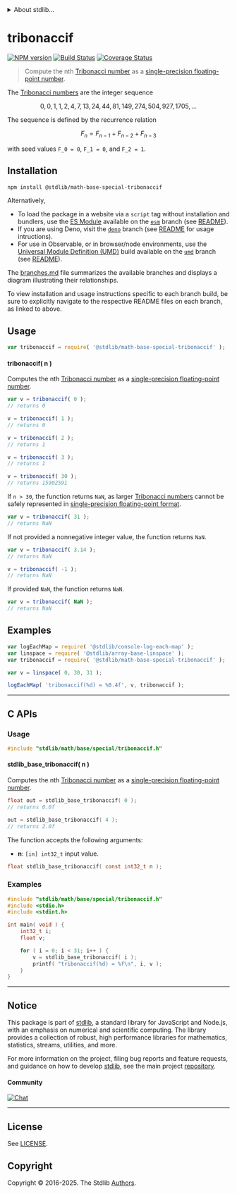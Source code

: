 <!--

@license Apache-2.0

Copyright (c) 2025 The Stdlib Authors.

Licensed under the Apache License, Version 2.0 (the "License");
you may not use this file except in compliance with the License.
You may obtain a copy of the License at

   http://www.apache.org/licenses/LICENSE-2.0

Unless required by applicable law or agreed to in writing, software
distributed under the License is distributed on an "AS IS" BASIS,
WITHOUT WARRANTIES OR CONDITIONS OF ANY KIND, either express or implied.
See the License for the specific language governing permissions and
limitations under the License.

-->


<details>
  <summary>
    About stdlib...
  </summary>
  <p>We believe in a future in which the web is a preferred environment for numerical computation. To help realize this future, we've built stdlib. stdlib is a standard library, with an emphasis on numerical and scientific computation, written in JavaScript (and C) for execution in browsers and in Node.js.</p>
  <p>The library is fully decomposable, being architected in such a way that you can swap out and mix and match APIs and functionality to cater to your exact preferences and use cases.</p>
  <p>When you use stdlib, you can be absolutely certain that you are using the most thorough, rigorous, well-written, studied, documented, tested, measured, and high-quality code out there.</p>
  <p>To join us in bringing numerical computing to the web, get started by checking us out on <a href="https://github.com/stdlib-js/stdlib">GitHub</a>, and please consider <a href="https://opencollective.com/stdlib">financially supporting stdlib</a>. We greatly appreciate your continued support!</p>
</details>

# tribonaccif

[![NPM version][npm-image]][npm-url] [![Build Status][test-image]][test-url] [![Coverage Status][coverage-image]][coverage-url] <!-- [![dependencies][dependencies-image]][dependencies-url] -->

> Compute the nth [Tribonacci number][tribonacci-number] as a [single-precision floating-point number][ieee754].

<section class="intro">

The [Tribonacci numbers][tribonacci-number] are the integer sequence

<!-- <equation class="equation" label="eq:tribonacci_sequence" align="center" raw="0, 0, 1, 1, 2, 4, 7, 13, 24, 44, 81, 149, 274, 504, 927, 1705, \ldots" alt="Tribonacci sequence"> -->

```math
0, 0, 1, 1, 2, 4, 7, 13, 24, 44, 81, 149, 274, 504, 927, 1705, \ldots
```

<!-- </equation> -->

The sequence is defined by the recurrence relation

<!-- <equation class="equation" label="eq:tribonacci_recurrence_relation" align="center" raw="F_n = F_{n-1} + F_{n-2} + F_{n-3}" alt="Tribonacci sequence recurrence relation"> -->

```math
F_n = F_{n-1} + F_{n-2} + F_{n-3}
```

<!-- </equation> -->

with seed values `F_0 = 0`, `F_1 = 0`, and `F_2 = 1`.

</section>

<!-- /.intro -->

<section class="installation">

## Installation

```bash
npm install @stdlib/math-base-special-tribonaccif
```

Alternatively,

-   To load the package in a website via a `script` tag without installation and bundlers, use the [ES Module][es-module] available on the [`esm`][esm-url] branch (see [README][esm-readme]).
-   If you are using Deno, visit the [`deno`][deno-url] branch (see [README][deno-readme] for usage intructions).
-   For use in Observable, or in browser/node environments, use the [Universal Module Definition (UMD)][umd] build available on the [`umd`][umd-url] branch (see [README][umd-readme]).

The [branches.md][branches-url] file summarizes the available branches and displays a diagram illustrating their relationships.

To view installation and usage instructions specific to each branch build, be sure to explicitly navigate to the respective README files on each branch, as linked to above.

</section>

<section class="usage">

## Usage

```javascript
var tribonaccif = require( '@stdlib/math-base-special-tribonaccif' );
```

#### tribonaccif( n )

Computes the nth [Tribonacci number][tribonacci-number] as a [single-precision floating-point number][ieee754].

```javascript
var v = tribonaccif( 0 );
// returns 0

v = tribonaccif( 1 );
// returns 0

v = tribonaccif( 2 );
// returns 1

v = tribonaccif( 3 );
// returns 1

v = tribonaccif( 30 );
// returns 15902591
```

If `n > 30`, the function returns `NaN`, as larger [Tribonacci numbers][tribonacci-number] cannot be safely represented in [single-precision floating-point format][ieee754].

```javascript
var v = tribonaccif( 31 );
// returns NaN
```

If not provided a nonnegative integer value, the function returns `NaN`.

```javascript
var v = tribonaccif( 3.14 );
// returns NaN

v = tribonaccif( -1 );
// returns NaN
```

If provided `NaN`, the function returns `NaN`.

```javascript
var v = tribonaccif( NaN );
// returns NaN
```

</section>

<!-- /.usage -->

<section class="notes">

</section>

<!-- /.notes -->

<section class="examples">

## Examples

<!-- eslint no-undef: "error" -->

```javascript
var logEachMap = require( '@stdlib/console-log-each-map' );
var linspace = require( '@stdlib/array-base-linspace' );
var tribonaccif = require( '@stdlib/math-base-special-tribonaccif' );

var v = linspace( 0, 30, 31 );

logEachMap( 'tribonaccif(%d) = %0.4f', v, tribonaccif );
```

</section>

<!-- /.examples -->

<!-- C interface documentation. -->

* * *

<section class="c">

## C APIs

<!-- Section to include introductory text. Make sure to keep an empty line after the intro `section` element and another before the `/section` close. -->

<section class="intro">

</section>

<!-- /.intro -->

<!-- C usage documentation. -->

<section class="usage">

### Usage

```c
#include "stdlib/math/base/special/tribonaccif.h"
```

#### stdlib_base_tribonaccif( n )

Computes the nth [Tribonacci number][tribonacci-number] as a [single-precision floating-point number][ieee754].

```c
float out = stdlib_base_tribonaccif( 0 );
// returns 0.0f

out = stdlib_base_tribonaccif( 4 );
// returns 2.0f
```

The function accepts the following arguments:

-   **n**: `[in] int32_t` input value.

```c
float stdlib_base_tribonaccif( const int32_t n );
```

</section>

<!-- /.usage -->

<!-- C API usage notes. Make sure to keep an empty line after the `section` element and another before the `/section` close. -->

<section class="notes">

</section>

<!-- /.notes -->

<!-- C API usage examples. -->

<section class="examples">

### Examples

```c
#include "stdlib/math/base/special/tribonaccif.h"
#include <stdio.h>
#include <stdint.h>

int main( void ) {
    int32_t i;
    float v;

    for ( i = 0; i < 31; i++ ) {
        v = stdlib_base_tribonaccif( i );
        printf( "tribonaccif(%d) = %f\n", i, v );
    }
}
```

</section>

<!-- /.examples -->

</section>

<!-- /.c -->

<!-- Section for related `stdlib` packages. Do not manually edit this section, as it is automatically populated. -->

<section class="related">

</section>

<!-- /.related -->

<!-- Section for all links. Make sure to keep an empty line after the `section` element and another before the `/section` close. -->


<section class="main-repo" >

* * *

## Notice

This package is part of [stdlib][stdlib], a standard library for JavaScript and Node.js, with an emphasis on numerical and scientific computing. The library provides a collection of robust, high performance libraries for mathematics, statistics, streams, utilities, and more.

For more information on the project, filing bug reports and feature requests, and guidance on how to develop [stdlib][stdlib], see the main project [repository][stdlib].

#### Community

[![Chat][chat-image]][chat-url]

---

## License

See [LICENSE][stdlib-license].


## Copyright

Copyright &copy; 2016-2025. The Stdlib [Authors][stdlib-authors].

</section>

<!-- /.stdlib -->

<!-- Section for all links. Make sure to keep an empty line after the `section` element and another before the `/section` close. -->

<section class="links">

[npm-image]: http://img.shields.io/npm/v/@stdlib/math-base-special-tribonaccif.svg
[npm-url]: https://npmjs.org/package/@stdlib/math-base-special-tribonaccif

[test-image]: https://github.com/stdlib-js/math-base-special-tribonaccif/actions/workflows/test.yml/badge.svg?branch=main
[test-url]: https://github.com/stdlib-js/math-base-special-tribonaccif/actions/workflows/test.yml?query=branch:main

[coverage-image]: https://img.shields.io/codecov/c/github/stdlib-js/math-base-special-tribonaccif/main.svg
[coverage-url]: https://codecov.io/github/stdlib-js/math-base-special-tribonaccif?branch=main

<!--

[dependencies-image]: https://img.shields.io/david/stdlib-js/math-base-special-tribonaccif.svg
[dependencies-url]: https://david-dm.org/stdlib-js/math-base-special-tribonaccif/main

-->

[chat-image]: https://img.shields.io/gitter/room/stdlib-js/stdlib.svg
[chat-url]: https://app.gitter.im/#/room/#stdlib-js_stdlib:gitter.im

[stdlib]: https://github.com/stdlib-js/stdlib

[stdlib-authors]: https://github.com/stdlib-js/stdlib/graphs/contributors

[umd]: https://github.com/umdjs/umd
[es-module]: https://developer.mozilla.org/en-US/docs/Web/JavaScript/Guide/Modules

[deno-url]: https://github.com/stdlib-js/math-base-special-tribonaccif/tree/deno
[deno-readme]: https://github.com/stdlib-js/math-base-special-tribonaccif/blob/deno/README.md
[umd-url]: https://github.com/stdlib-js/math-base-special-tribonaccif/tree/umd
[umd-readme]: https://github.com/stdlib-js/math-base-special-tribonaccif/blob/umd/README.md
[esm-url]: https://github.com/stdlib-js/math-base-special-tribonaccif/tree/esm
[esm-readme]: https://github.com/stdlib-js/math-base-special-tribonaccif/blob/esm/README.md
[branches-url]: https://github.com/stdlib-js/math-base-special-tribonaccif/blob/main/branches.md

[stdlib-license]: https://raw.githubusercontent.com/stdlib-js/math-base-special-tribonaccif/main/LICENSE

[tribonacci-number]: https://en.wikipedia.org/wiki/Generalizations_of_Fibonacci_numbers#Tribonacci_numbers

[ieee754]: https://en.wikipedia.org/wiki/IEEE_754-1985

<!-- <related-links> -->

<!-- </related-links> -->

</section>

<!-- /.links -->
